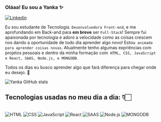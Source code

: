 ### Oláaa! Eu sou a Yanka ✨

[![Linkedin](https://img.shields.io/badge/LinkedIn-0077B5?style=for-the-badge&logo=linkedin&logoColor=white)](https://www.linkedin.com/in/yaankacastro/)


Eu sou estudante de Tecnologia. `Desenvolvedora Front-end`, e me aprofundando em Back-and para **em breve** ser `Full-Stack`!  Sempre fui apaixonada por tecnologia e adoro a velocidade como as coisas crescem nos dando a oportunidade de todo dia aprender algo novo! Estou` animada para aprender coisas novas`.  Atualmente tenho algumas expriências com projetos pessoais e dentro da minha formação com` HTML, CSS, JavaScript e React, SAAS, Node.js, e MONGODB`.

Todos os dias eu busco aprender algo que fará diferença para chegar onde eu desejo. 🚀

![Yanka GitHub stats](https://github-readme-stats.vercel.app/api?username=yankacst&show_icons=true&theme=tokyonight)


## Tecnologias usadas no meu dia a dia: 👇🏻

<div style="display: inline_block"><br>
  <img align="center" alt="HTML" src="https://img.shields.io/badge/HTML-239120?style=for-the-badge&logo=html5&logoColor=white" />
  <img align="center" alt="CSS" src="https://img.shields.io/badge/CSS-239120?&style=for-the-badge&logo=css3&logoColor=white" />
  <img align="center" alt="JavaScript" src="https://img.shields.io/badge/JavaScript-F7DF1E?style=for-the-badge&logo=javascript&logoColor=black" />
  <img align="center" alt="React" src="https://img.shields.io/badge/React-20232A?style=for-the-badge&logo=react&logoColor=61DAFB" />
  <img align="center" alt="SAAS" src="https://img.shields.io/badge/Sass-CC6699?style=for-the-badge&logo=sass&logoColor=white" />
  <img align="center" alt="Node.js" src="https://img.shields.io/badge/Node.js-43853D?style=for-the-badge&logo=node.js&logoColor=white" />
  <img align="center" alt="MONGODB" src="https://img.shields.io/badge/MongoDB-4EA94B?style=for-the-badge&logo=mongodb&logoColor=white" /> 
